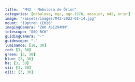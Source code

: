 ```yaml
---
title:  "M42 - Nebulosa de Órion"
categories: [nebulosa, ngc, ngc-1976, messier, m42, orion]
image: "/assets/images/M42-2023-01-14.jpg"
mount: "iOptron CEM26"
imagingCamera: "ZWO ASI294MM"
telescope: "GSO RC6"
guidingCamera: "-"
guidescope: "-"
luminance: [18, 30]
red: [3, 30]
green: [3, 30]
blue: [3, 30]
ha: [3, 30]
sii: [3, 30]
oiii: [3, 30]
---
```

